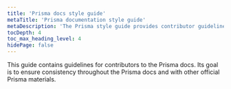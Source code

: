 ```yaml
---
title: 'Prisma docs style guide'
metaTitle: 'Prisma documentation style guide'
metaDescription: 'The Prisma style guide provides contributor guidelines for the Prisma docs.'
tocDepth: 4
toc_max_heading_level: 4
hidePage: false
---
```


<!-- TopBlock -->

This guide contains guidelines for contributors to the Prisma docs. Its goal is to ensure consistency throughout the Prisma docs and with other official Prisma materials.

<!-- Subsections -->
